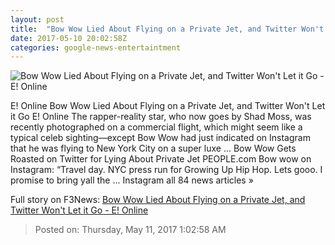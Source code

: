 ```yaml
---
layout: post
title:  "Bow Wow Lied About Flying on a Private Jet, and Twitter Won't Let it Go - E! Online"
date: 2017-05-10 20:02:58Z
categories: google-news-entertaintment
---
```


![Bow Wow Lied About Flying on a Private Jet, and Twitter Won't Let it Go - E! Online](http://akns-images.eonline.com/eol_images/Entire_Site/2014024/rs_300x300-140124082029-600.Bow-Wow-106-Park.jl.012414.jpg?downsize=600:*&crop=600:315;left,top)

E! Online Bow Wow Lied About Flying on a Private Jet, and Twitter Won't Let it Go E! Online The rapper-reality star, who now goes by Shad Moss, was recently photographed on a commercial flight, which might seem like a typical celeb sighting—except Bow Wow had just indicated on Instagram that he was flying to New York City on a super luxe ... Bow Wow Gets Roasted on Twitter for Lying About Private Jet PEOPLE.com Bow wow on Instagram: “Travel day. NYC press run for Growing Up Hip Hop. Lets gooo. I promise to bring yall the ... Instagram all 84 news articles »


Full story on F3News: [Bow Wow Lied About Flying on a Private Jet, and Twitter Won't Let it Go - E! Online](http://www.f3nws.com/n/bTzQmB)

> Posted on: Thursday, May 11, 2017 1:02:58 AM
